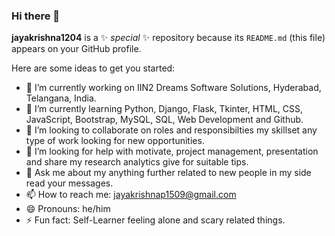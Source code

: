 ### Hi there 👋


**jayakrishna1204** is a ✨ _special_ ✨ repository because its `README.md` (this file) appears on your GitHub profile.

Here are some ideas to get you started:

- 🔭 I’m currently working on IIN2 Dreams Software Solutions, Hyderabad, Telangana, India.
- 🌱 I’m currently learning Python, Django, Flask, Tkinter, HTML, CSS, JavaScript, Bootstrap, MySQL, SQL, Web Development and Github.
- 👯 I’m looking to collaborate on roles and responsibilties my skillset any type of work looking for new opportunities.
- 🤔 I’m looking for help with motivate, project management, presentation and share my research analytics give for suitable tips.
- 💬 Ask me about my anything further related to new people in my side read your messages.
- 📫 How to reach me: jayakrishnap1509@gmail.com
- 😄 Pronouns: he/him
- ⚡ Fun fact: Self-Learner feeling alone and scary related things.

